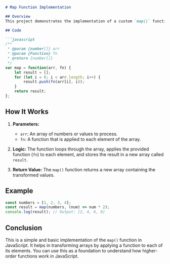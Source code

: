 

```markdown
# Map Function Implementation

## Overview
This project demonstrates the implementation of a custom `map()` function in JavaScript. The `map()` function is a commonly used method that applies a given function to each element of an array and returns a new array with the transformed elements.

## Code

```javascript
/**
 * @param {number[]} arr
 * @param {Function} fn
 * @return {number[]}
 */
var map = function(arr, fn) {
    let result = [];
    for (let i = 0; i < arr.length; i++) {
        result.push(fn(arr[i], i));
    }
    return result;
};
```

## How It Works
1. **Parameters:**
   - `arr`: An array of numbers or values to process.
   - `fn`: A function that is applied to each element of the array.
   
2. **Logic:**
   The function loops through the array, applies the provided function (`fn`) to each element, and stores the result in a new array called `result`.

3. **Return Value:**
   The `map()` function returns a new array containing the transformed values.

## Example

```javascript
const numbers = [1, 2, 3, 4];
const result = map(numbers, (num) => num * 2);
console.log(result); // Output: [2, 4, 6, 8]
```

## Conclusion
This is a simple and basic implementation of the `map()` function in JavaScript. It helps in transforming arrays by applying a function to each of its elements. You can use this as a foundation to understand how higher-order functions work in JavaScript.

```
